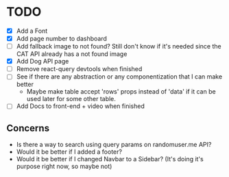 # TODO

- [x] Add a Font
- [x] Add page number to dashboard
- [ ] Add fallback image to not found? Still don't know if it's needed since the CAT API already has a not found image
- [x] Add Dog API page
- [ ] Remove react-query devtools when finished
- [ ] See if there are any abstraction or any componentization that I can make better
  - Maybe make table accept 'rows' props instead of 'data' if it can be used later for some other table.
- [ ] Add Docs to front-end + video when finished

## Concerns

- Is there a way to search using query params on randomuser.me API?
- Would it be better if I added a footer?
- Would it be better if I changed Navbar to a Sidebar? (It's doing it's purpose right now, so maybe not)
